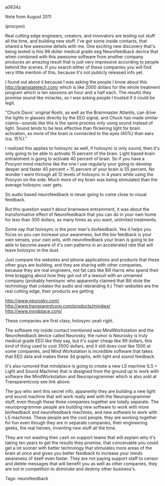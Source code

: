 a0634z

Note from August 2011

(procyon)

Real cutting edge engineers, creators, and innovators are testing out stuff all the time, and building new stuff.
I've got some inside contacts, that shared a few awesome details with me. One exciting new discovery that's being tested is this 99 dollar medical grade eeg Neurofeedback device that when combined with this awesome software from another company produces an amazing result that is just very impressive according to people behind the scenes. If you search either of these companies you will find very little mention of this, because it's not publicly released info yet.

I found out about it because I was asking the people I know about this http://brainstatetech.com/ which is like 2000 dollars for the whole treatment program which is ten sessions an hour and a half each. The results they promise sound like miracles, so I was asking people I trusted if it could be legit.

"Chuck Davis' original Roshi, as well as the Brainmaster
Atlantis, can drive the lights in glasses directly by the
EEG signal, and Chuck has made similar claims--sounds like
this is the same process only using sound instead of light.
Sound tends to be less effective than flickering light for
brain activation, as more of the brain is connected to the
eyes (40%) than ears (ca. 15%)."

I realized this applies to holosync as well, if holosync is only sound, then it's only going to be able to activate 15 percent of the brain. Light based brain entrainment is going to activate 40 percent of brain. So if you have a Procyon mind machine like the one I use regularly your going to develop deeper and faster 40 percent + 15 percent of your brain is 55 percent. No wonder I went through all 12 levels of holosync in 4 years while using the Procyon on the side. Much more of my brain was being stimulated than the average holosync user gets.

So audio based neurofeedback is never going to come close to visual feedback.

But this question wasn't about brainwave entrainment, it was about the transformative effect of Neurofeedback that you can do in your own home for less than 300 dollars, as many times as you want, unlimited treatments.

Some say that holosync is the poor man's biofeedback. Yes it helps you focus so you can increase your awareness, but the bio feedback is your own senses, your own wits, with neurofeedback your brain is going to be able to become aware of it's own patterns in an accelerated rate that will leave holosync in the dust.

Just compare the websites and iphone applications and products that these other guys are building, and they are sharing with other companies, because they are real engineers, not fat cats like Bill Harris who spend their time bragging about how they got out of a lawsuit with an unnamed company (probably hemisync who apparently claimed that Bill stole the technology that creates the audio and rebranding it.) Their websites are the real cutting edge, their products are getting

http://www.neurosky.com/
http://www.transparentcorp.com/products/mindws/
http://www.mindplace.com/

These companies are first class, holosync yeah right.

The software my inside contact mentioned was MindWorkstation and the Neurofeedback device called Neurosky, the rumor is Neurosky is truly medical grade EEG like they say, but it's super cheap like 99 dollars, this kind of thing used to cost 3500 dollars, and it still does cost like 1500 at some companies, and Mind Workstation is incredible software that takes that EEG data and makes these 3d graphs, with light and sound feedback.

It's also rumored that mindplace is going to create a new LS machine (LS = Light and Sound Machine) that is designed from the ground up to work with software like MindWorkstation and Neuroprogrammer which is also sold at Transparentcorp see link above.

The guy who sent this secret info, apparently they are building a new light and sound machine that will work really well with the Neuroprogrammer stuff, even though these three companies together are totally separate. The neuroprogrammer people are building new software to work with more biofeedback and neurofeedback machines, and new software to work with LS machines. These people are the cool people, they are working together for fun even though they are in separate companies, their engineering geeks, the real heroes, inventing new stuff all the time.

They are not wasting their cash on support teams that will explain why it's taking ten years to get the results they promise, that conceivable you could get a lot sooner with better technology that stimulates more areas of the brain at once and gives you better feedback to increase your minds awareness of itself even faster. They are not paying support staff to censor and delete messages that will benefit you as well as other companies, they are not in competition to dominate and destroy other business's.

Tags:
neurofeedback
